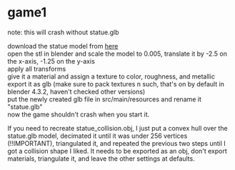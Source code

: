 # game1

note: this will crash without statue.glb

download the statue model from [here](https://www.myminifactory.com/object/3d-print-discobolus-271434) <br/>
open the stl in blender and scale the model to 0.005, translate it by -2.5 on the x-axis, -1.25 on the y-axis <br/>
apply all transforms <br/>
give it a material and assign a texture to color, roughness, and metallic <br/>
export it as glb (make sure to pack textures n such, that's on by default in blender 4.3.2, haven't checked other versions) <br/>
put the newly created glb file in src/main/resources and rename it "statue.glb" <br/>
now the game shouldn't crash when you start it.

If you need to recreate statue_collision.obj, I just put a convex hull over the statue.glb model, decimated it until it was under 256 vertices (!!IMPORTANT), triangulated it, and repeated the previous two steps until I got a collision shape I liked.
It needs to be exported as an obj, don't export materials, triangulate it, and leave the other settings at defaults.